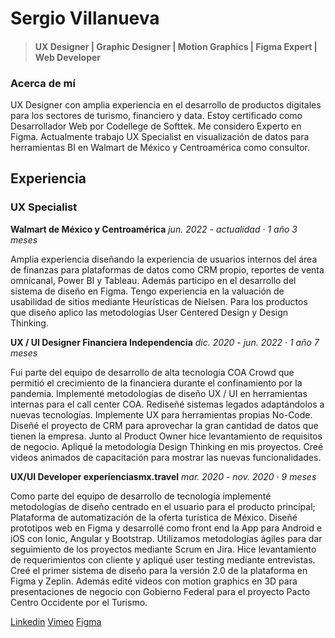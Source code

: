 
# Sergio Villanueva

> #### UX Designer  |  Graphic Designer | Motion Graphics | Figma Expert | Web Developer

### Acerca de mí

UX Designer con amplia experiencia en el desarrollo de productos digitales para los sectores de turismo, financiero y data. Estoy certificado como Desarrollador Web por Codellege de Softtek. Me considero Experto en Figma. Actualmente trabajo UX Specialist en visualización de datos para herramientas BI en Walmart de México y Centroamérica como consultor.


## Experiencia

### UX Specialist

**Walmart de México y Centroamérica**
*jun. 2022 - actualidad · 1 año 3 meses*

Amplia experiencia diseñando la experiencia de usuarios internos del área de finanzas para plataformas de datos como CRM propio, reportes de venta omnicanal, Power BI y Tableau. Además participo en el desarrollo del sistema de diseño en Figma. Tengo experiencia en la valuación de usabilidad de sitios mediante Heurísticas de Nielsen. Para los productos que diseño aplico las metodologías User Centered Design y Design Thinking.



**UX / UI Designer
Financiera Independencia**
*dic. 2020 - jun. 2022 · 1 año 7 meses*

Fui parte del equipo de desarrollo de alta tecnología COA Crowd que permitió el crecimiento de la financiera durante el confinamiento por la pandemia. Implementé metodologías de diseño UX / UI en herramientas internas para el call center COA. Rediseñé sistemas legados adaptándolos a nuevas tecnologías. Implemente UX para herramientas propias No-Code. Diseñé el proyecto de CRM para aprovechar la gran cantidad de datos que tienen la empresa. Junto al Product Owner hice levantamiento de requisitos de negocio. Apliqué la metodología Design Thinking en mis proyectos. Creé videos animados de capacitación para mostrar las nuevas funcionalidades.


**UX/UI Developer
experienciasmx.travel**
*mar. 2020 - nov. 2020 · 9 meses*

Como parte del equipo de desarrollo de tecnología implementé metodologías de diseño centrado en el usuario para el producto principal; Plataforma de automatización de la oferta turística de México. Diseñé prototipos web en Figma y desarrollé como front end la App para Android e iOS con Ionic, Angular y Bootstrap. Utilizamos metodologías ágiles para dar seguimiento de los proyectos mediante Scrum en Jira. Hice levantamiento de requerimientos con cliente y apliqué user testing mediante entrevistas. Creé el primer sistema de diseño para la versión 2.0 de la plataforma en Figma y Zeplin. Además edité videos con motion graphics en 3D para presentaciones de negocio con Gobierno Federal para el proyecto Pacto Centro Occidente por el Turismo.

[Linkedin](https://www.linkedin.com/in/tiburonmartillo/)
[Vimeo](https://vimeo.com/tiburonmartillo)
[Figma](https://www.figma.com/@tiburonmartillo)
